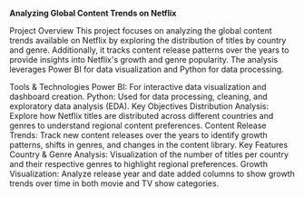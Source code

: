 **Analyzing Global Content Trends on Netflix**

Project Overview
This project focuses on analyzing the global content trends available on Netflix by exploring the distribution of titles by country and genre. Additionally, it tracks content release patterns over the years to provide insights into Netflix's growth and genre popularity. The analysis leverages Power BI for data visualization and Python for data processing.

Tools & Technologies
Power BI: For interactive data visualization and dashboard creation.
Python: Used for data processing, cleaning, and exploratory data analysis (EDA).
Key Objectives
Distribution Analysis: Explore how Netflix titles are distributed across different countries and genres to understand regional content preferences.
Content Release Trends: Track new content releases over the years to identify growth patterns, shifts in genres, and changes in the content library.
Key Features
Country & Genre Analysis: Visualization of the number of titles per country and their respective genres to highlight regional preferences.
Growth Visualization: Analyze release year and date added columns to show growth trends over time in both movie and TV show categories.
